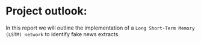 # Project outlook:

In this report we will outline the implementation of a `Long Short-Term Memory (LSTM) network` to identify fake news extracts. 